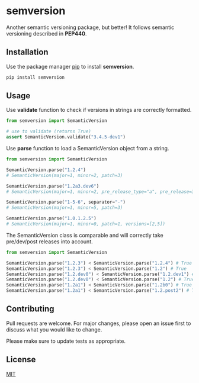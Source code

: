 # semversion
Another semantic versioning package, but better! It follows semantic versioning described in **PEP440**.

## Installation

Use the package manager [pip](https://pip.pypa.io/en/stable/) to install **semversion**.

```bash
pip install semversion
```

## Usage
Use **validate** function to check if versions in strings are correctly formatted.

```python
from semversion import SemanticVersion

# use to validate (returns True)
assert SemanticVersion.validate("3.4.5-dev1")
```

Use **parse** function to load a SemanticVersion object from a string.

```python
from semversion import SemanticVersion

SemanticVersion.parse("1.2.4")
# SemanticVersion(major=1, minor=2, patch=3)

SemanticVersion.parse("1.2a3.dev6")
# SemanticVersion(major=1, minor=2, pre_release_type="a", pre_release=3, dev_release=6)

SemanticVersion.parse("1-5-6", separator="-")
# SemanticVersion(major=1, minor=5, patch=3)

SemanticVersion.parse("1.0.1.2.5")
# SemanticVersion(major=1, minor=0, patch=1, versions=[2,5])
```

The SemanticVersion class is comparable and will correctly take pre/dev/post releases into account.

```python
from semversion import SemanticVersion

SemanticVersion.parse("1.2.3") < SemanticVersion.parse("1.2.4") # True
SemanticVersion.parse("1.2.3") < SemanticVersion.parse("1.2") # True
SemanticVersion.parse("1.2.dev0") < SemanticVersion.parse("1.2.dev1") # True
SemanticVersion.parse("1.2.dev0") < SemanticVersion.parse("1.2") # True
SemanticVersion.parse("1.2a1") < SemanticVersion.parse("1.2b0") # True
SemanticVersion.parse("1.2a1") < SemanticVersion.parse("1.2.post2") # True
```

## Contributing

Pull requests are welcome. For major changes, please open an issue first
to discuss what you would like to change.

Please make sure to update tests as appropriate.

## License

[MIT](https://choosealicense.com/licenses/mit/)
